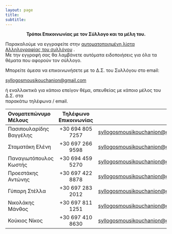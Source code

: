 ```yaml
---
layout: page
title: 
subtitle: 
---
```


<div align="center"><strong>Τρόποι Επικοινωνίας με τον Σύλλογο και τα μέλη του. </strong></div>

Παρακαλούμε να εγγραφείτε στην [αυτοματοποιημένη λίστα Αλληλογραφίας του συλλόγου](https://sgmsc.github.io/site/mail) .  
Με την εγγραφή σας θα λαμβάνετε αυτόματα ειδοποιήσεις για όλα τα θέματα που αφορούν τον σύλλογο. 

Μπορείτε άμεσα να επικοινωνήσετε με το Δ.Σ. του Συλλόγου στο email:

[syllogosmousikouchanion@gmail.com](mailto:syllogosmousikouchanion@gmail.com)

ή εναλλακτικά για κάποιο επείγον θέμα, απευθείας με κάποιο μέλος του Δ.Σ. στα  
παρακάτω τηλέφωνα / email.   


| Ονοματεπώνυμο Μέλους      | Τηλέφωνο Επικοινωνίας | email                                                       |
|:--------------------------|:---------------------:|------------------------------------------------------------:|
| Πασιπουλαρίδης Βαγγέλης   | +30 694 805 7257      | [syllogosmousikouchanion@gmail.com](mailto:syllogosmousikouchanion@gmail.com)   |
| Σταματάκη Ελένη           | +30 697 266 9598      | [syllogosmousikouchanion@gmail.com](mailto:syllogosmousikouchanion@gmail.com)   |
| Παναγιωτόπουλος Κωστής    | +30 694 459 5270      | [syllogosmousikouchanion@gmail.com](mailto:syllogosmousikouchanion@gmail.com) |
| Προεστάκης Αντώνης        | +30 697 422 8878      | [syllogosmousikouchanion@gmail.com](mailto:syllogosmousikouchanion@gmail.com) |                 
| Γύπαρη Στέλλα             | +30 697 283 2012      | [syllogosmousikouchanion@gmail.com](mailto:syllogosmousikouchanion@gmail.com)   |
| Νικολάκης Μάνθος          | +30 697 811 1251      | [syllogosmousikouchanion@gmail.com](mailto:syllogosmousikouchanion@gmail.com) |
| Κούκιος Νίκος             | +30 697 410 8630    | [syllogosmousikouchanion@gmail.com](mailto:syllogosmousikouchanion@gmail.com)   | 
